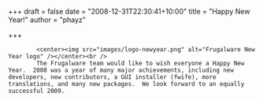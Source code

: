 
+++
draft = false
date = "2008-12-31T22:30:41+10:00"
title = "Happy New Year!"
author = "phayz"

+++

            <center><img src="images/logo-newyear.png" alt="Frugalware New Year logo" /></center><br />
            The Frugalware team would like to wish everyone a Happy New Year.  2008 was a year of many major achievements, including new developers, new contributors, a GUI installer (fwife), more translations, and many new packages.  We look forward to an equally successful 2009.
            
        